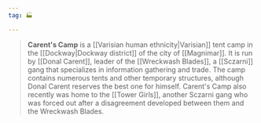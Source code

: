 ```yaml
---
tag: 🏭

---
```

> **Carent's Camp** is a [[Varisian human ethnicity|Varisian]] tent camp in the [[Dockway|Dockway district]] of the city of [[Magnimar]]. It is run by [[Donal Carent]], leader of the  [[Wreckwash Blades]], a [[Sczarni]] gang that specializes in information gathering and trade. The camp contains numerous tents and other temporary structures, although Donal Carent reserves the best one for himself. Carent's Camp also recently was home to the [[Tower Girls]], another Sczarni gang who was forced out after a disagreement developed between them and the Wreckwash Blades.








